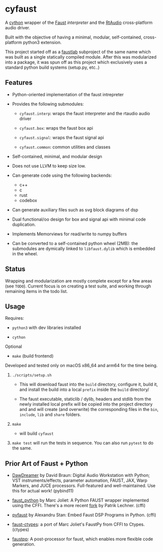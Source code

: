 # cyfaust

A [cython](https://github.com/cython/cython) wrapper of the [Faust](https://github.com/grame-cncm/faust) *interpreter* and the [RtAudio](https://github.com/thestk/rtaudio) cross-platform audio driver.

Built with the objective of having a minimal, modular, self-contained, cross-platform python3 extension.

This project started off as a [faustlab](https://github.com/shakfu/faustlab) subproject of the same name which was built as a single statically compiled module. After this was modularized into a package, it was spun off as this project which exclusively uses a standard python build systems (setup.py, etc..)

## Features

- Python-oriented implementation of the faust intrepreter

- Provides the following submodules:

    - `cyfaust.interp`: wraps the faust interpreter and the rtaudio audio driver

    - `cyfaust.box`: wraps the faust box api

    - `cyfaust.signal`: wraps the faust signal api

    - `cyfaust.common`: common utilities and classes

- Self-contained, minimal, and modular design

- Does not use LLVM to keep size low.

- Can generate code using the following backends:
     - c++
     - c
     - rust
     - codebox

- Can generate auxiliary files such as svg block diagrams of dsp

- Dual functional/oo design for box and signal api with minimal code duplication.

- Implements Memorviews for read/write to numpy buffers

- Can be converted to a self-contained python wheel (2MB): the submodules are dymically linked to `libfaust.dylib` which is embedded in the wheel.


## Status

Wrapping and modularization are mostly complete except for a few areas (see `TODO`). Current focus is on creating a test suite, and working through remaining items in the todo list.

## Usage

Requires:

- `python3` with dev libraries installed

- `cython`

Optional

- `make` (build frontend)


Developed and tested only on macOS x86_64 and arm64 for the time being.

1. `./scripts/setup.sh`

    - This will download faust into the `build` directory, configure it, build it, and install the build into a local `prefix` inside the `build` directory/

    - The faust executable, staticlib / dylib, headers and stdlib from the newly installed local prefix will be copied into the project directory and and will create (and overwrite) the corresponding files in the `bin`, `include`, `lib` and `share` folders.

2. `make`
    
    - will build `cyfaust`

3. `make test` will run the tests in sequence. You can also run `pytest` to do the same.


## Prior Art of Faust + Python

- [DawDreamer](https://github.com/DBraun/DawDreamer) by David Braun: Digital Audio Workstation with Python; VST instruments/effects, parameter automation, FAUST, JAX, Warp Markers, and JUCE processors. Full-featured and well-maintained. Use this for actual work! (pybind11)

- [faust_python](https://github.com/marcecj/faust_python) by Marc Joliet: A Python FAUST wrapper implemented using the CFFI. There's a more recent [fork](https://github.com/hrtlacek/faust_python]) by Patrik Lechner. (cffi)

- [pyfaust](https://github.com/amstan/pyfaust) by Alexandru Stan: Embed Faust DSP Programs in Python. (cffi)

- [faust-ctypes](https://gitlab.com/adud2/faust-ctypes): a port of Marc Joliet's FaustPy from CFFI to Ctypes. (ctypes)

- [faustpp](https://github.com/jpcima/faustpp): A post-processor for faust, which enables more flexible code generation.

